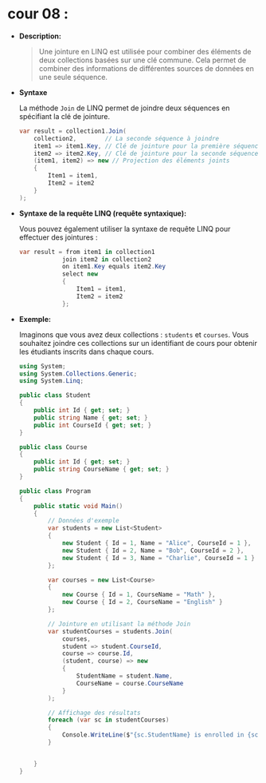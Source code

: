 # cour 08 :

-   **Description:**

    > Une jointure en LINQ est utilisée pour combiner des éléments de deux collections basées sur une clé commune. Cela permet de combiner des informations de différentes sources de données en une seule séquence.

-   **Syntaxe**

    La méthode `Join` de LINQ permet de joindre deux séquences en spécifiant la clé de jointure.

    ```csharp
    var result = collection1.Join(
        collection2,        // La seconde séquence à joindre
        item1 => item1.Key, // Clé de jointure pour la première séquence
        item2 => item2.Key, // Clé de jointure pour la seconde séquence
        (item1, item2) => new // Projection des éléments joints
        {
            Item1 = item1,
            Item2 = item2
        }
    );
    ```

-   **Syntaxe de la requête LINQ (requête syntaxique):**

    Vous pouvez également utiliser la syntaxe de requête LINQ pour effectuer des jointures :

    ```csharp
    var result = from item1 in collection1
                join item2 in collection2
                on item1.Key equals item2.Key
                select new
                {
                    Item1 = item1,
                    Item2 = item2
                };
    ```

-   **Exemple:**

    Imaginons que vous avez deux collections : `students` et `courses`. Vous souhaitez joindre ces collections sur un identifiant de cours pour obtenir les étudiants inscrits dans chaque cours.

    ```csharp
    using System;
    using System.Collections.Generic;
    using System.Linq;

    public class Student
    {
        public int Id { get; set; }
        public string Name { get; set; }
        public int CourseId { get; set; }
    }

    public class Course
    {
        public int Id { get; set; }
        public string CourseName { get; set; }
    }

    public class Program
    {
        public static void Main()
        {
            // Données d'exemple
            var students = new List<Student>
            {
                new Student { Id = 1, Name = "Alice", CourseId = 1 },
                new Student { Id = 2, Name = "Bob", CourseId = 2 },
                new Student { Id = 3, Name = "Charlie", CourseId = 1 }
            };

            var courses = new List<Course>
            {
                new Course { Id = 1, CourseName = "Math" },
                new Course { Id = 2, CourseName = "English" }
            };

            // Jointure en utilisant la méthode Join
            var studentCourses = students.Join(
                courses,
                student => student.CourseId,
                course => course.Id,
                (student, course) => new
                {
                    StudentName = student.Name,
                    CourseName = course.CourseName
                }
            );

            // Affichage des résultats
            foreach (var sc in studentCourses)
            {
                Console.WriteLine($"{sc.StudentName} is enrolled in {sc.CourseName}");
            }


        }
    }
    ```
